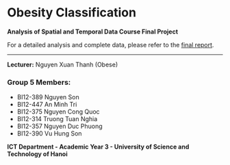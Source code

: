 # Obesity Classification 
**Analysis of Spatial and Temporal Data Course Final Project**

For a detailed analysis and complete data, please refer to the [final report](github.com/Xernnn/Obesity-Classification/blob/main/Group%205%20Spatial.pdf).

---

**Lecturer:** Nguyen Xuan Thanh (Obese)

### Group 5 Members:
- BI12-389 Nguyen Son
- BI12-447 An Minh Tri
- BI12-375 Nguyen Cong Quoc
- BI12-314 Truong Tuan Nghia
- BI12-357 Nguyen Duc Phuong
- BI12-390 Vu Hung Son

**ICT Department - Academic Year 3 - University of Science and Technology of Hanoi**
